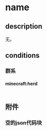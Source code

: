 # name

> 

## description

无。



## conditions

### 群系

#### minecraft:herd

```json

```



## 附件

### 空的json代码块

```json

```

